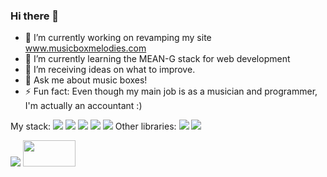 ### Hi there 👋

- 🔭 I’m currently working on revamping my site www.musicboxmelodies.com
- 🌱 I’m currently learning the MEAN-G stack for web development
- 🤔 I’m receiving ideas on what to improve.
- 💬 Ask me about music boxes!
- ⚡ Fun fact: Even though my main job is as a musician and programmer, I'm actually an accountant :)

My stack:
<img src="https://img.shields.io/badge/-MongoDB-success">
<img src="https://img.shields.io/badge/-Express-inactive">
<img src="https://img.shields.io/badge/-Angular%2013-red">
<img src="https://img.shields.io/badge/-Node-brightgreen">
<img src="https://img.shields.io/badge/-GraphQL-blueviolet">
Other libraries:
<img src="https://img.shields.io/badge/-ToneJs-blue">
<img src="https://img.shields.io/badge/-Cypress-lightgrey">

<img src="https://img.shields.io/youtube/channel/views/UCQEtlsriU4Dvhj2DPLpfPfQ?style=social">
<img src="https://upload.wikimedia.org/wikipedia/commons/thumb/1/1a/Flag_of_Argentina.svg/1024px-Flag_of_Argentina.svg.png"  width="84" height="42">

<!--
**cacalo/cacalo** is a ✨ _special_ ✨ repository because its `README.md` (this file) appears on your GitHub profile.

Here are some ideas to get you started:

- 🔭 I’m currently working on ...
- 🌱 I’m currently learning ...
- 👯 I’m looking to collaborate on ...
- 🤔 I’m looking for help with ...
- 💬 Ask me about ...
- 📫 How to reach me: ...
- 😄 Pronouns: ...
- ⚡ Fun fact: ...
-->
